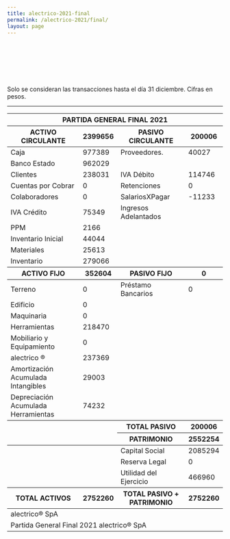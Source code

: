 ```yaml
--- 
title: alectrico-2021-final
permalink: /alectrico-2021/final/ 
layout: page
--- 
```




<br> <br> <br> <br> <br> <br> 
Solo se consideran las transacciones hasta el día 31	diciembre.
Cifras en pesos.
<table>
<thead> <th colspan='6'> PARTIDA GENERAL FINAL 2021 </th> </thead> 
<thead> <th>  ACTIVO CIRCULANTE </th> <th> 2399656</th>
<th > PASIVO CIRCULANTE </th> <th>200006</th> </thead>
<tbody>
<tr> <td> Caja </td> <td>977389</td> <td> Proveedores. </td> <td> 40027</td> </tr>
<tr> <td> Banco Estado </td> <td>962029</td></tr>
<tr> <td> Clientes </td> <td>238031</td> <td>  IVA Débito </td> <td>114746</td> </tr>
<tr> <td> Cuentas por Cobrar </td> <td>0</td>
<td> Retenciones </td> <td> 0</td> </tr> 
<tr> <td> Colaboradores </td> <td> 0</td> 
<td> SalariosXPagar </td> <td> -11233</td></tr> 
<tr> <td> IVA Crédito </td><td>75349</td> 
<td> Ingresos Adelantados </td> </tr>
<tr> <td> PPM </td> <td>2166</td></tr> 
<tr> <td> Inventario Inicial </td> <td>44044</td> </tr>
<tr> <td> Materiales </td> <td>25613</td> </tr>
<tr> <td> Inventario </td>
<td>279066</td> 
</tr>
<thead> <th> ACTIVO FIJO </th> <th>352604</th> 
<th> PASIVO FIJO </th> <th>0</th>  </thead> 
<tr> <td> Terreno </td> <td>0</td> 
<td> Préstamo Bancarios </td> <td>0</td> </tr>
<tr><td> Edificio </td> <td>0</td> </tr>
<tr><td> Maquinaria </td> <td>0</td> <td colspan='2'> </td> </tr>
<tr><td> Herramientas </td> <td>218470</td> <td colspan='2'> </td> </tr>
<tr><td> Mobiliario y Equipamiento </td><td> 0 </td> <td colspan='2'> </td> </tr>
<tr><td> alectrico ® </td> <td>237369</td> <td colspan='2'> </td> </tr>
<tr><td> Amortización Acumulada Intangibles </td> <td>29003</td> <td colspan='2'> </td> </tr>
<tr><td> Depreciación Acumulada Herramientas </td> <td>74232</td><td colspan='2'> </td> </tr>
<thead> <td> </td> <td> </td> <th> TOTAL PASIVO </th> <th> 200006</th></thead>
<thead> <td> </td> <td> </td> <th> PATRIMONIO </th> <th>2552254</th> </thead><tr> <td colspan='2'></td> <td> Capital Social </td><td> 2085294</td> </tr>
<tr> <td colspan='2'></td> <td> Reserva Legal </td> <td>0</td> </tr>
<tr> <td colspan='2'></td> <td> Utilidad del Ejercicio </td><td>466960</td> </tr>
<thead><th>TOTAL ACTIVOS</th><th>2752260</th><th>TOTAL PASIVO + PATRIMONIO</th><th>2752260</th></thead>
<tr><td colspan='8'> alectrico® SpA </td> </tr>
<tr><td colspan='8'> Partida General Final 2021 alectrico® SpA</td></tr>
<tr> <hr> </tr>
</tbody>
</table>
